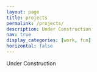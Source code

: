 ```yaml
---
layout: page
title: projects
permalink: /projects/
description: Under Construction
nav: true
display_categories: [work, fun]
horizontal: false
---
```


Under Construction
<!-- pages/projects.md -->

